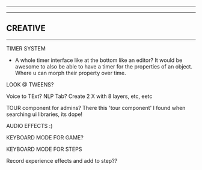--------------------------------------------------------------------------------------
--------------------------------------------------------------------------------------
CREATIVE
--------------------------------------------------------------------------------------
--------------------------------------------------------------------------------------

TIMER SYSTEM
 - A whole timer interface like at the bottom like an editor?
  It would be awesome to also be able to have a timer for the properties of an object. Where u can morph their property over time.

  LOOK @ TWEENS?

Voice to TExt? NLP Tab? Create 2 X with 8 layers, etc, eetc

TOUR component for admins? There this 'tour component' I found when searching ui libraries, its dope!

AUDIO EFFECTS :)

KEYBOARD MODE FOR GAME?

KEYBOARD MODE FOR STEPS

Record experience effects and add to step??